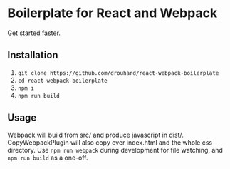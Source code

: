 # Boilerplate for React and Webpack

Get started faster.

## Installation
1. `git clone https://github.com/drouhard/react-webpack-boilerplate`
2. `cd react-webpack-boilerplate`
3. `npm i`
4. `npm run build`

## Usage
Webpack will build from src/ and produce javascript in dist/. CopyWebpackPlugin will also copy over index.html and the whole css directory. Use `npm run webpack` during development for file watching, and `npm run build` as a one-off.
